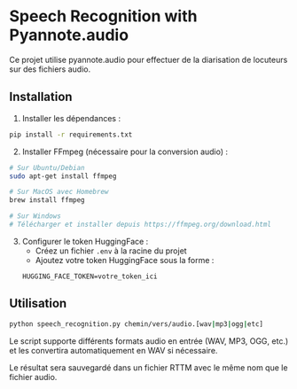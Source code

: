 # Speech Recognition with Pyannote.audio

Ce projet utilise pyannote.audio pour effectuer de la diarisation de locuteurs sur des fichiers audio.

## Installation

1. Installer les dépendances :

```bash
pip install -r requirements.txt
```

2. Installer FFmpeg (nécessaire pour la conversion audio) :

```bash
# Sur Ubuntu/Debian
sudo apt-get install ffmpeg

# Sur MacOS avec Homebrew
brew install ffmpeg

# Sur Windows
# Télécharger et installer depuis https://ffmpeg.org/download.html
```

3. Configurer le token HuggingFace :
   - Créez un fichier `.env` à la racine du projet
   - Ajoutez votre token HuggingFace sous la forme :
   ```
   HUGGING_FACE_TOKEN=votre_token_ici
   ```

## Utilisation

```bash
python speech_recognition.py chemin/vers/audio.[wav|mp3|ogg|etc]
```

Le script supporte différents formats audio en entrée (WAV, MP3, OGG, etc.) et les convertira automatiquement en WAV si nécessaire.

Le résultat sera sauvegardé dans un fichier RTTM avec le même nom que le fichier audio.

